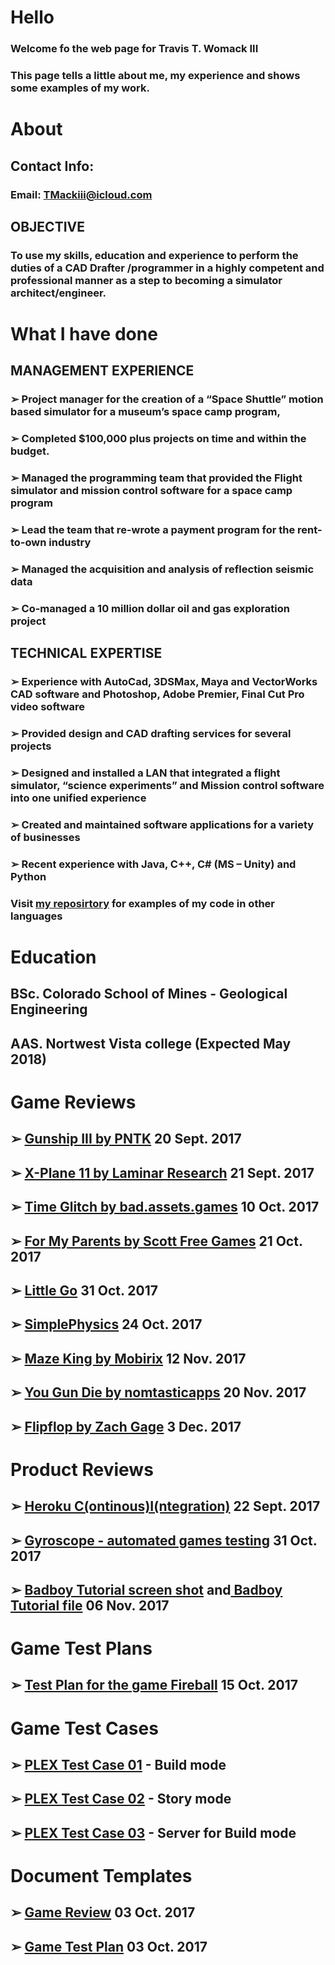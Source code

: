 # Hello
### Welcome fo the web page for Travis T. Womack III
### This page tells a little about me, my experience and shows some examples of my work.
# About
## Contact Info:
### Email: TMackiii@icloud.com
## OBJECTIVE
### To use my skills, education and experience to perform the duties of a CAD Drafter /programmer in a highly competent and professional manner as a step to becoming a simulator architect/engineer.
# What I have done
## MANAGEMENT EXPERIENCE
### ➢	Project manager for the creation of a “Space Shuttle” motion based simulator for a museum’s space camp program, 
### ➢	Completed $100,000 plus projects on time and within the budget.
### ➢	Managed the programming team that provided the Flight simulator and mission control software for a space camp program
### ➢	Lead the team that re-wrote a payment program for the rent-to-own industry
### ➢	Managed the acquisition and analysis of reflection seismic data
### ➢	Co-managed a 10 million dollar oil and gas exploration project
## TECHNICAL EXPERTISE
### ➢	Experience with AutoCad, 3DSMax, Maya and VectorWorks CAD software and Photoshop, Adobe Premier, Final Cut Pro video software
### ➢	Provided design and CAD drafting services for several projects
### ➢	Designed and installed a LAN that integrated a flight simulator, “science experiments”  and Mission control software into one unified experience 
### ➢	Created and maintained software applications for a variety of businesses
### ➢	Recent experience with Java, C++, C# (MS – Unity) and Python
### Visit [my reposirtory](Portfolio.md) for examples of my code in other languages
# Education
## BSc. Colorado School of Mines - Geological Engineering
## AAS. Nortwest Vista college (Expected May 2018)
# Game Reviews
## ➢ [Gunship III by PNTK](Review_GunshipIII.md) 20 Sept. 2017
## ➢ [X-Plane 11 by Laminar Research](Review_X-Plane_11.md) 21 Sept. 2017
## ➢ [Time Glitch by bad.assets.games](Review_TimeGlitch.md) 10 Oct. 2017
## ➢ [For My Parents by Scott Free Games](Review_For_My_Parents.md) 21 Oct. 2017
## ➢ [Little Go](Review_Little_Go.md) 31 Oct. 2017
## ➢ [SimplePhysics](Review_SimplePhysics.md) 24 Oct. 2017
## ➢ [Maze King by Mobirix](Review_Maze_King.md) 12 Nov. 2017
## ➢ [You Gun Die by nomtasticapps](Review_YouGun_Die_AR.md) 20 Nov. 2017
## ➢ [Flipflop by Zach Gage](Review_Flipflop.md) 3 Dec. 2017
# Product Reviews
## ➢ [Heroku C(ontinous)I(ntegration)](Case_Study_Heroku.md) 22 Sept. 2017
## ➢ [Gyroscope - automated games testing](Product_Review_Gyroscope.md) 31 Oct. 2017
## ➢ [Badboy Tutorial screen shot](Womack_Travis_Tutorial.PNG) and[ Badboy Tutorial file](TravisWomack.bx) 06 Nov. 2017
# Game Test Plans
## ➢ [Test Plan for the game Fireball](Fireball_Test_Plan.md) 15 Oct. 2017
# Game Test Cases
## ➢ [PLEX Test Case 01](PLEX_Test_Case_01.md) - Build mode
## ➢ [PLEX Test Case 02](PLEX_Test_Case_02.md) - Story mode
## ➢ [PLEX Test Case 03](PLEX_Test_Case_03.md) - Server for Build mode
# Document Templates
## ➢ [Game Review](Game_Critique_Template.md) 03 Oct. 2017
## ➢ [Game Test Plan](Game_Test_Plan_Template.md) 03 Oct. 2017
